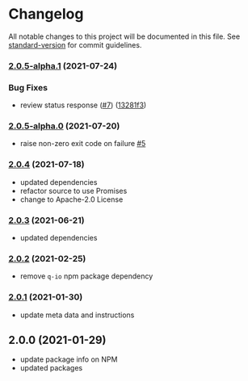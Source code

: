 # Changelog

All notable changes to this project will be documented in this file. See [standard-version](https://github.com/conventional-changelog/standard-version) for commit guidelines.

### [2.0.5-alpha.1](https://github.com/MobileFirstLLC/cws-publish/compare/v2.0.5-alpha.0...v2.0.5-alpha.1) (2021-07-24)


### Bug Fixes

* review status response ([#7](https://github.com/MobileFirstLLC/cws-publish/issues/7)) ([13281f3](https://github.com/MobileFirstLLC/cws-publish/commit/13281f3e6f26cfeacbb9e5d1bcae741d4b14c4c8))

### [2.0.5-alpha.0](https://github.com/MobileFirstLLC/cws-publish/compare/v2.0.4...v2.0.5-alpha.0) (2021-07-20)

- raise non-zero exit code on failure [#5](https://github.com/MobileFirstLLC/cws-publish/issues/5) 

### [2.0.4](https://github.com/MobileFirstLLC/cws-publish/compare/v2.0.3...v2.0.4) (2021-07-18)

- updated dependencies
- refactor source to use Promises
- change to Apache-2.0 License

### [2.0.3](https://github.com/MobileFirstLLC/cws-publish/compare/v2.0.2...v2.0.3) (2021-06-21)

- updated dependencies

### [2.0.2](https://github.com/MobileFirstLLC/cws-publish/compare/v2.0.2-alpha.0...v2.0.2) (2021-02-25)

- remove `q-io` npm package dependency 

### [2.0.1](https://github.com/MobileFirstLLC/cws-publish/compare/v2.0.0...v2.0.1) (2021-01-30)

- update meta data and instructions

## 2.0.0 (2021-01-29)

- update package info on NPM
- updated packages
